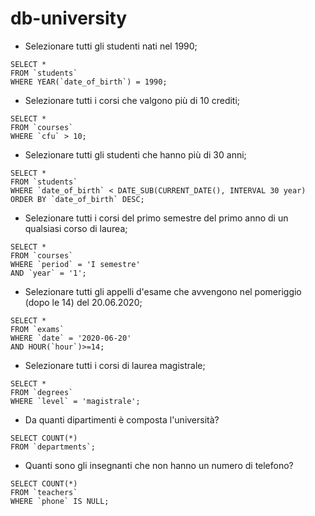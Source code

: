 # db-university

- Selezionare tutti gli studenti nati nel 1990;
```
SELECT *
FROM `students`
WHERE YEAR(`date_of_birth`) = 1990;
```

- Selezionare tutti i corsi che valgono più di 10 crediti;
```
SELECT *
FROM `courses`
WHERE `cfu` > 10;
```

- Selezionare tutti gli studenti che hanno più di 30 anni;
```
SELECT *
FROM `students`
WHERE `date_of_birth` < DATE_SUB(CURRENT_DATE(), INTERVAL 30 year)
ORDER BY `date_of_birth` DESC;
```

- Selezionare tutti i corsi del primo semestre del primo anno di un qualsiasi corso di laurea;
```
SELECT *
FROM `courses`
WHERE `period` = 'I semestre'
AND `year` = '1';
```

- Selezionare tutti gli appelli d'esame che avvengono nel pomeriggio (dopo le 14) del 20.06.2020;
```
SELECT *
FROM `exams`
WHERE `date` = '2020-06-20'
AND HOUR(`hour`)>=14;
```

- Selezionare tutti i corsi di laurea magistrale;
```
SELECT *
FROM `degrees`
WHERE `level` = 'magistrale';
```

- Da quanti dipartimenti è composta l'università?
```
SELECT COUNT(*)
FROM `departments`;
```


- Quanti sono gli insegnanti che non hanno un numero di telefono?
```
SELECT COUNT(*)
FROM `teachers`
WHERE `phone` IS NULL;
```
